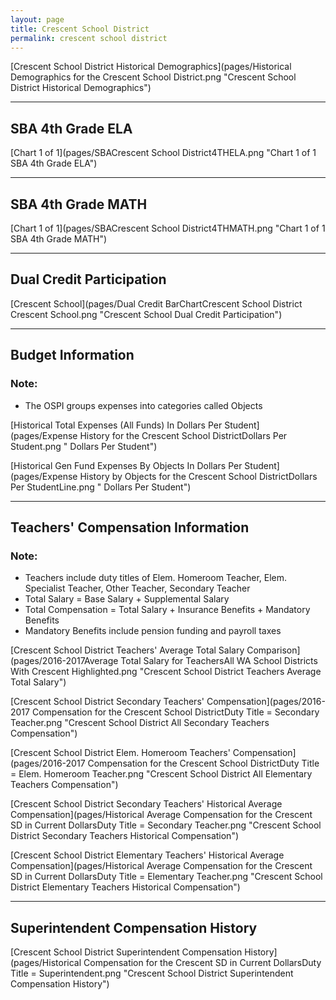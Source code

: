 ```yaml
---
layout: page
title: Crescent School District
permalink: crescent school district
---
```



[Crescent School District Historical Demographics](pages/Historical Demographics for the Crescent School District.png "Crescent School District Historical Demographics")

___

## SBA 4th Grade ELA

[Chart 1 of 1](pages/SBACrescent School District4THELA.png "Chart 1 of 1 SBA 4th Grade ELA")


___

## SBA 4th Grade MATH

[Chart 1 of 1](pages/SBACrescent School District4THMATH.png "Chart 1 of 1 SBA 4th Grade MATH")


___

## Dual Credit Participation

[Crescent School](pages/Dual Credit BarChartCrescent School District Crescent School.png "Crescent School Dual Credit Participation")


___

## Budget Information
### Note:
- The OSPI groups expenses into categories called Objects

[Historical Total Expenses (All Funds) In Dollars Per Student](pages/Expense History for the Crescent School DistrictDollars Per Student.png " Dollars Per Student")

[Historical Gen Fund Expenses By Objects In Dollars Per Student](pages/Expense History by Objects for the Crescent School DistrictDollars Per StudentLine.png " Dollars Per Student")


___

## Teachers' Compensation Information
### Note:
- Teachers include duty titles of Elem. Homeroom Teacher, Elem. Specialist Teacher, Other Teacher, Secondary Teacher
- Total Salary = Base Salary + Supplemental Salary
- Total Compensation = Total Salary + Insurance Benefits + Mandatory Benefits
- Mandatory Benefits include pension funding and payroll taxes

[Crescent School District Teachers' Average Total Salary Comparison](pages/2016-2017Average Total Salary for TeachersAll WA School Districts With Crescent Highlighted.png "Crescent School District Teachers Average Total Salary")

[Crescent School District Secondary Teachers' Compensation](pages/2016-2017 Compensation for the Crescent School DistrictDuty Title = Secondary Teacher.png "Crescent School District All Secondary Teachers Compensation")

[Crescent School District Elem. Homeroom Teachers' Compensation](pages/2016-2017 Compensation for the Crescent School DistrictDuty Title = Elem. Homeroom Teacher.png "Crescent School District All Elementary Teachers Compensation")

[Crescent School District Secondary Teachers' Historical Average Compensation](pages/Historical Average Compensation for the Crescent SD in Current DollarsDuty Title = Secondary Teacher.png "Crescent School District Secondary Teachers Historical Compensation")

[Crescent School District Elementary Teachers' Historical Average Compensation](pages/Historical Average Compensation for the Crescent SD in Current DollarsDuty Title = Elementary Teacher.png "Crescent School District Elementary Teachers Historical Compensation")


___

## Superintendent Compensation History

[Crescent School District Superintendent Compensation History](pages/Historical Compensation for the Crescent SD in Current DollarsDuty Title = Superintendent.png "Crescent School District Superintendent Compensation History")

